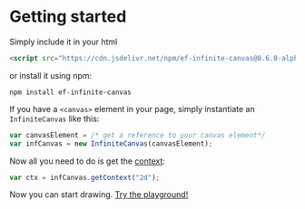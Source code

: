 # Getting started

Simply include it in your html

```html
<script src="https://cdn.jsdelivr.net/npm/ef-infinite-canvas@0.6.0-alpha/dist/infinite-canvas.js"></script>
```

or install it using npm:

```
npm install ef-infinite-canvas
```

If you have a `<canvas>` element in your page, simply instantiate an `InfiniteCanvas` like this:

```js
var canvasElement = /* get a reference to your canvas element*/
var infCanvas = new InfiniteCanvas(canvasElement);
```

Now all you need to do is get the [context](https://developer.mozilla.org/en-US/docs/Web/API/CanvasRenderingContext2D):

```js
var ctx = infCanvas.getContext("2d");
```

Now you can start drawing. [Try the playground!](/playground)